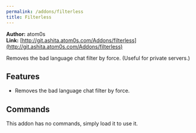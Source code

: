 ```yaml
---
permalink: /addons/filterless
title: Filterless
---
```


**Author:** atom0s<br/>
**Link:** [http://git.ashita.atom0s.com/Addons/filterless](http://git.ashita.atom0s.com/Addons/filterless)

Removes the bad language chat filter by force. (Useful for private servers.)

## Features

  * Removes the bad language chat filter by force.

## Commands

This addon has no commands, simply load it to use it.